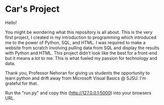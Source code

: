 # Car's Project 

Hello!

You might be wondering what this repository is all about. This is the very first project, I created in my introduction to programming which introduced me to the power of Python, SQL, and HTML. I was required to make a website from scratch involving pulling data from SQL and display the results with Python and HTML. This project didn't look like the best for a front-end but it means a lot to me. This is what fueled my passion for technology and data. 

Thank you, Professor Nehoran for giving us students the opportunity to learn python and drift away from Microsoft Visual Basics @ SJSU. I'm grateful for that. 

Run the "run.py" and copy this (http://127.0.0.1:5000) into your browsers URL.
